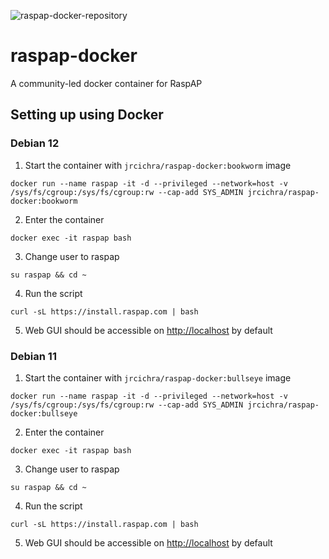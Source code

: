 ![raspap-docker-repository](https://user-images.githubusercontent.com/229399/111151581-edb7df00-858f-11eb-8e3a-3ac11c3c04b7.png)

# raspap-docker

A community-led docker container for RaspAP

## Setting up using Docker

### Debian 12

1. Start the container with `jrcichra/raspap-docker:bookworm` image

```
docker run --name raspap -it -d --privileged --network=host -v /sys/fs/cgroup:/sys/fs/cgroup:rw --cap-add SYS_ADMIN jrcichra/raspap-docker:bookworm
```

2. Enter the container

```
docker exec -it raspap bash
```

3. Change user to raspap

```
su raspap && cd ~
```

4. Run the script

```
curl -sL https://install.raspap.com | bash
```

5. Web GUI should be accessible on [http://localhost](http://localhost) by default

### Debian 11

1. Start the container with `jrcichra/raspap-docker:bullseye` image

```
docker run --name raspap -it -d --privileged --network=host -v /sys/fs/cgroup:/sys/fs/cgroup:rw --cap-add SYS_ADMIN jrcichra/raspap-docker:bullseye
```

2. Enter the container

```
docker exec -it raspap bash
```

3. Change user to raspap

```
su raspap && cd ~
```

4. Run the script

```
curl -sL https://install.raspap.com | bash
```

5. Web GUI should be accessible on [http://localhost](http://localhost) by default
